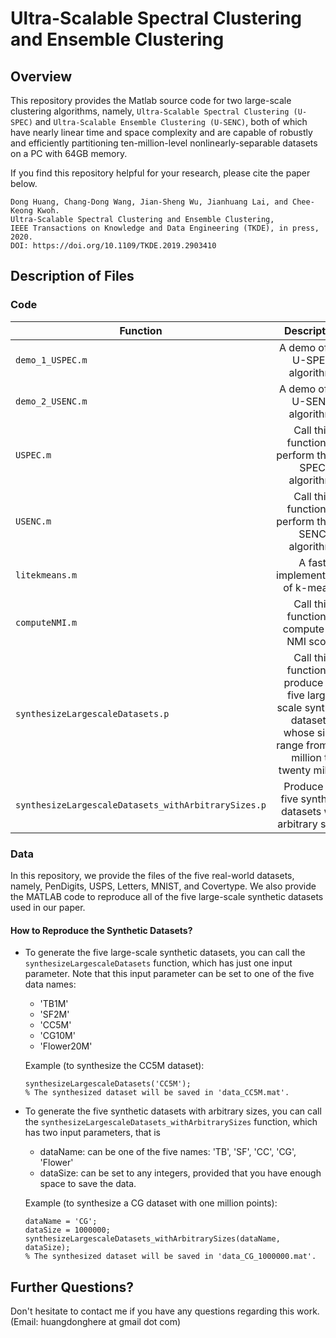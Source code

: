 # Ultra-Scalable Spectral Clustering and Ensemble Clustering

## Overview

This repository provides the Matlab source code for two large-scale clustering algorithms, namely, `Ultra-Scalable Spectral Clustering (U-SPEC)` and `Ultra-Scalable Ensemble Clustering (U-SENC)`, both of which have nearly linear time and space complexity and are capable of robustly and efficiently partitioning ten-million-level nonlinearly-separable datasets on a PC with 64GB memory.

If you find this repository helpful for your research, please cite the paper below. 

```
Dong Huang, Chang-Dong Wang, Jian-Sheng Wu, Jianhuang Lai, and Chee-Keong Kwoh.
Ultra-Scalable Spectral Clustering and Ensemble Clustering, 
IEEE Transactions on Knowledge and Data Engineering (TKDE), in press, 2020. 
DOI: https://doi.org/10.1109/TKDE.2019.2903410
```

## Description of Files

### Code

|Function | Description |
| ----------------- | :----------------: |
|`demo_1_USPEC.m` | A demo of the U-SPEC algorithm.|
|`demo_2_USENC.m` | A demo of the U-SENC algorithm.|
|`USPEC.m` | Call this function to perform the U-SPEC algorithm.|
|`USENC.m` | Call this function to perform the U-SENC algorithm.|
|`litekmeans.m`| A fast implementation of k-means. |
|`computeNMI.m`| Call this function to compute the NMI score.|
|`synthesizeLargescaleDatasets.p`| Call this function to produce the five large-scale synthetic datasets, whose sizes range from one million to twenty million. |
|`synthesizeLargescaleDatasets_withArbitrarySizes.p`| Produce the five synthetic datasets with arbitrary sizes.|

### Data

In this repository, we provide the files of the five real-world datasets, namely, PenDigits, USPS, Letters, MNIST, and Covertype. We also provide the MATLAB code to reproduce all of the five large-scale synthetic datasets used in our paper.

#### How to Reproduce the Synthetic Datasets?

- To generate the five large-scale synthetic datasets, you can call the `synthesizeLargescaleDatasets` function, which has just one input parameter. Note that this input parameter can be set to one of the five data names:

	* 'TB1M' 
	* 'SF2M' 
	* 'CC5M' 
	* 'CG10M' 
	* 'Flower20M'
  
  Example (to synthesize the CC5M dataset):
  
  ```
  synthesizeLargescaleDatasets('CC5M');
  % The synthesized dataset will be saved in 'data_CC5M.mat'.
  ```
- To generate the five synthetic datasets with arbitrary sizes, you can call the `synthesizeLargescaleDatasets_withArbitrarySizes` function, which has two input parameters, that is
	* dataName: can be one of the five names: 	'TB', 	'SF', 	'CC', 	'CG', 	'Flower'
	* dataSize: can be set to any integers, provided that you have enough space to save the data.
  
  Example (to synthesize a CG dataset with one million points):
  
  ```
  dataName = 'CG';
  dataSize = 1000000;
  synthesizeLargescaleDatasets_withArbitrarySizes(dataName, dataSize); 
  % The synthesized dataset will be saved in 'data_CG_1000000.mat'.
  ```

## Further Questions?

Don't hesitate to contact me if you have any questions regarding this work. (Email: huangdonghere at gmail dot com)
